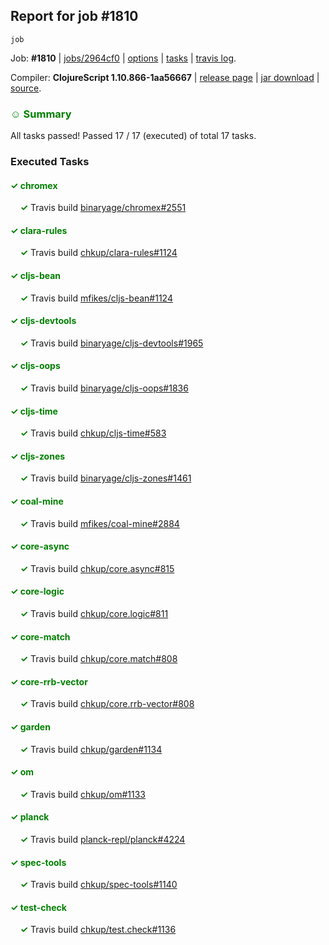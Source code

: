## Report for job #1810
```
job
```


Job: **#1810** | [jobs/2964cf0](https://github.com/cljs-oss/canary/commit/2964cf0cf762b7acd0659a2cf72d8a1ae29f5b7a) | [options](options.edn) | [tasks](tasks.edn) | [travis log](https://travis-ci.com/cljs-oss/canary/builds/227386961).

Compiler: **ClojureScript 1.10.866-1aa56667** | [release page](https://github.com/cljs-oss/canary/releases/tag/r1.10.866-1aa56667) | [jar download](https://github.com/cljs-oss/canary/releases/download/r1.10.866-1aa56667/clojurescript-1.10.866-1aa56667.jar) | [source](https://github.com/clojure/clojurescript/commit/1aa56667620198eee5b42a36e36691d514d47c9b).

### <b style='color:green'>☺ Summary</b>

All tasks passed! Passed 17 / 17 (executed) of total 17 tasks.

### Executed Tasks

#### <b style='color:green'>&#x2713; chromex</b>
&nbsp;&nbsp;&nbsp;&nbsp;<b style='color:green'>&#x2713;</b> Travis build [binaryage/chromex#2551](https://travis-ci.com/binaryage/chromex/builds/227392687)<br>

#### <b style='color:green'>&#x2713; clara-rules</b>
&nbsp;&nbsp;&nbsp;&nbsp;<b style='color:green'>&#x2713;</b> Travis build [chkup/clara-rules#1124](https://travis-ci.com/chkup/clara-rules/builds/227392688)<br>

#### <b style='color:green'>&#x2713; cljs-bean</b>
&nbsp;&nbsp;&nbsp;&nbsp;<b style='color:green'>&#x2713;</b> Travis build [mfikes/cljs-bean#1124](https://travis-ci.com/mfikes/cljs-bean/builds/227392690)<br>

#### <b style='color:green'>&#x2713; cljs-devtools</b>
&nbsp;&nbsp;&nbsp;&nbsp;<b style='color:green'>&#x2713;</b> Travis build [binaryage/cljs-devtools#1965](https://travis-ci.com/binaryage/cljs-devtools/builds/227392691)<br>

#### <b style='color:green'>&#x2713; cljs-oops</b>
&nbsp;&nbsp;&nbsp;&nbsp;<b style='color:green'>&#x2713;</b> Travis build [binaryage/cljs-oops#1836](https://travis-ci.com/binaryage/cljs-oops/builds/227392692)<br>

#### <b style='color:green'>&#x2713; cljs-time</b>
&nbsp;&nbsp;&nbsp;&nbsp;<b style='color:green'>&#x2713;</b> Travis build [chkup/cljs-time#583](https://travis-ci.com/chkup/cljs-time/builds/227392693)<br>

#### <b style='color:green'>&#x2713; cljs-zones</b>
&nbsp;&nbsp;&nbsp;&nbsp;<b style='color:green'>&#x2713;</b> Travis build [binaryage/cljs-zones#1461](https://travis-ci.com/binaryage/cljs-zones/builds/227392694)<br>

#### <b style='color:green'>&#x2713; coal-mine</b>
&nbsp;&nbsp;&nbsp;&nbsp;<b style='color:green'>&#x2713;</b> Travis build [mfikes/coal-mine#2884](https://travis-ci.com/mfikes/coal-mine/builds/227392696)<br>

#### <b style='color:green'>&#x2713; core-async</b>
&nbsp;&nbsp;&nbsp;&nbsp;<b style='color:green'>&#x2713;</b> Travis build [chkup/core.async#815](https://travis-ci.com/chkup/core.async/builds/227392698)<br>

#### <b style='color:green'>&#x2713; core-logic</b>
&nbsp;&nbsp;&nbsp;&nbsp;<b style='color:green'>&#x2713;</b> Travis build [chkup/core.logic#811](https://travis-ci.com/chkup/core.logic/builds/227392699)<br>

#### <b style='color:green'>&#x2713; core-match</b>
&nbsp;&nbsp;&nbsp;&nbsp;<b style='color:green'>&#x2713;</b> Travis build [chkup/core.match#808](https://travis-ci.com/chkup/core.match/builds/227392700)<br>

#### <b style='color:green'>&#x2713; core-rrb-vector</b>
&nbsp;&nbsp;&nbsp;&nbsp;<b style='color:green'>&#x2713;</b> Travis build [chkup/core.rrb-vector#808](https://travis-ci.com/chkup/core.rrb-vector/builds/227392702)<br>

#### <b style='color:green'>&#x2713; garden</b>
&nbsp;&nbsp;&nbsp;&nbsp;<b style='color:green'>&#x2713;</b> Travis build [chkup/garden#1134](https://travis-ci.com/chkup/garden/builds/227392703)<br>

#### <b style='color:green'>&#x2713; om</b>
&nbsp;&nbsp;&nbsp;&nbsp;<b style='color:green'>&#x2713;</b> Travis build [chkup/om#1133](https://travis-ci.com/chkup/om/builds/227392705)<br>

#### <b style='color:green'>&#x2713; planck</b>
&nbsp;&nbsp;&nbsp;&nbsp;<b style='color:green'>&#x2713;</b> Travis build [planck-repl/planck#4224](https://travis-ci.com/planck-repl/planck/builds/227392707)<br>

#### <b style='color:green'>&#x2713; spec-tools</b>
&nbsp;&nbsp;&nbsp;&nbsp;<b style='color:green'>&#x2713;</b> Travis build [chkup/spec-tools#1140](https://travis-ci.com/chkup/spec-tools/builds/227392706)<br>

#### <b style='color:green'>&#x2713; test-check</b>
&nbsp;&nbsp;&nbsp;&nbsp;<b style='color:green'>&#x2713;</b> Travis build [chkup/test.check#1136](https://travis-ci.com/chkup/test.check/builds/227392709)<br>